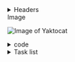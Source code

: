 
<details>
<summary>Headers</summary>
  
# Largest <header>
## Two <header>
### Three <header>
#### Four <header>
##### Five <header>
###### Six <header>



</details>



  <summary>Image</summary>
  
![Image of Yaktocat](https://octodex.github.com/images/yaktocat.png)


  
 <details>
   
   <summary>code</summary>
   
   ```
$ git init
Initialized empty Git repository in /Users/skills/Projects/recipe-repository/.git/
```
   </details>
 <details>
   
   <summary>Task list</summary>  
   
- [ ] Turn on GitHub Pages
   
- [ ] Outline my portfolio
   
- [ ] Introduce myself to the world
   
   </details>
  
